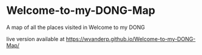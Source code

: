 # Welcome-to-my-DONG-Map

A map of all the places visited in Welcome to my DONG

live version available at <https://wvanderp.github.io/Welcome-to-my-DONG-Map/>
